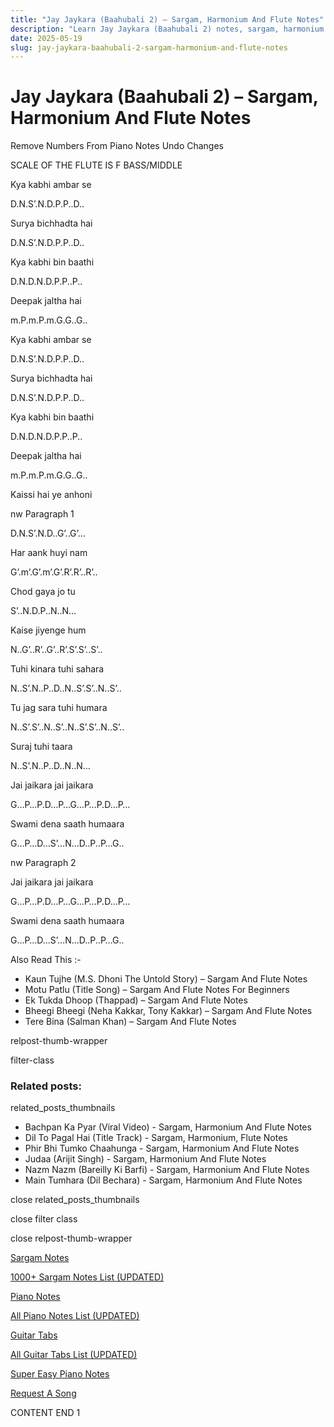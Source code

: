 ```yaml
---
title: "Jay Jaykara (Baahubali 2) – Sargam, Harmonium And Flute Notes"
description: "Learn Jay Jaykara (Baahubali 2) notes, sargam, harmonium notations and flute notes. Easy step-by-step tutorial for beginners."
date: 2025-05-19
slug: jay-jaykara-baahubali-2-sargam-harmonium-and-flute-notes
---
```


# Jay Jaykara (Baahubali 2) – Sargam, Harmonium And Flute Notes

Remove Numbers From Piano Notes
Undo Changes

SCALE OF THE FLUTE IS F BASS/MIDDLE

Kya kabhi ambar se

D.N.S’.N.D.P.P..D..

Surya bichhadta hai

D.N.S’.N.D.P.P..D..

Kya kabhi bin baathi

D.N.D.N.D.P.P..P..

Deepak jaltha hai

m.P.m.P.m.G.G..G..

Kya kabhi ambar se

D.N.S’.N.D.P.P..D..

Surya bichhadta hai

D.N.S’.N.D.P.P..D..

Kya kabhi bin baathi

D.N.D.N.D.P.P..P..

Deepak jaltha hai

m.P.m.P.m.G.G..G..

Kaissi hai ye anhoni

nw Paragraph 1

D.N.S’.N.D..G’..G’…

Har aank huyi nam

G’.m’.G’.m’.G’.R’.R’..R’..

Chod gaya jo tu

S’..N.D.P..N..N…

Kaise jiyenge hum

N..G’..R’..G’..R’.S’.S’..S’..

Tuhi kinara tuhi sahara

N..S’.N..P..D..N..S’.S’..N..S’..

Tu jag sara tuhi humara

N..S’.S’..N..S’..N..S’.S’..N..S’..

Suraj tuhi taara

N..S’.N..P..D..N..N…

Jai jaikara jai jaikara

G…P…P.D…P…G…P…P.D…P…

Swami dena saath humaara

G…P…D…S’…N…D..P..P…G..

nw Paragraph 2

Jai jaikara jai jaikara

G…P…P.D…P…G…P…P.D…P…

Swami dena saath humaara

G…P…D…S’…N…D..P..P…G..

Also Read This :-

* Kaun Tujhe (M.S. Dhoni The Untold Story) – Sargam And Flute Notes
* Motu Patlu (Title Song) – Sargam And Flute Notes For Beginners
* Ek Tukda Dhoop (Thappad) – Sargam And Flute Notes
* Bheegi Bheegi (Neha Kakkar, Tony Kakkar) – Sargam And Flute Notes
* Tere Bina (Salman Khan) – Sargam And Flute Notes

relpost-thumb-wrapper

filter-class

### Related posts:

related_posts_thumbnails

* Bachpan Ka Pyar (Viral Video) - Sargam, Harmonium And Flute Notes
* Dil To Pagal Hai (Title Track) - Sargam, Harmonium, Flute Notes
* Phir Bhi Tumko Chaahunga - Sargam, Harmonium And Flute Notes
* Judaa (Arijit Singh) - Sargam, Harmonium And Flute Notes
* Nazm Nazm (Bareilly Ki Barfi) - Sargam, Harmonium And Flute Notes
* Main Tumhara (Dil Bechara) - Sargam, Harmonium And Flute Notes

close related_posts_thumbnails

close filter class

close relpost-thumb-wrapper

[Sargam Notes](https://www.notationsworld.com/sargam-notes.html)

[1000+ Sargam Notes List (UPDATED)](https://www.notationsworld.com/all-songs-list-sargam-notes.html)

[Piano Notes](https://www.notationsworld.com/piano-notes.html)

[All Piano Notes List (UPDATED)](https://www.notationsworld.com/all-songs-list-piano-notes.html)

[Guitar Tabs](https://www.notationsworld.com/guitar-tabs.html)

[All Guitar Tabs List (UPDATED)](https://www.notationsworld.com/all-songs-list-guitar-tabs.html)

[Super Easy Piano Notes](https://studywall.in/)

[Request A Song](https://www.notationsworld.com/request-a-song.html)

CONTENT END 1

